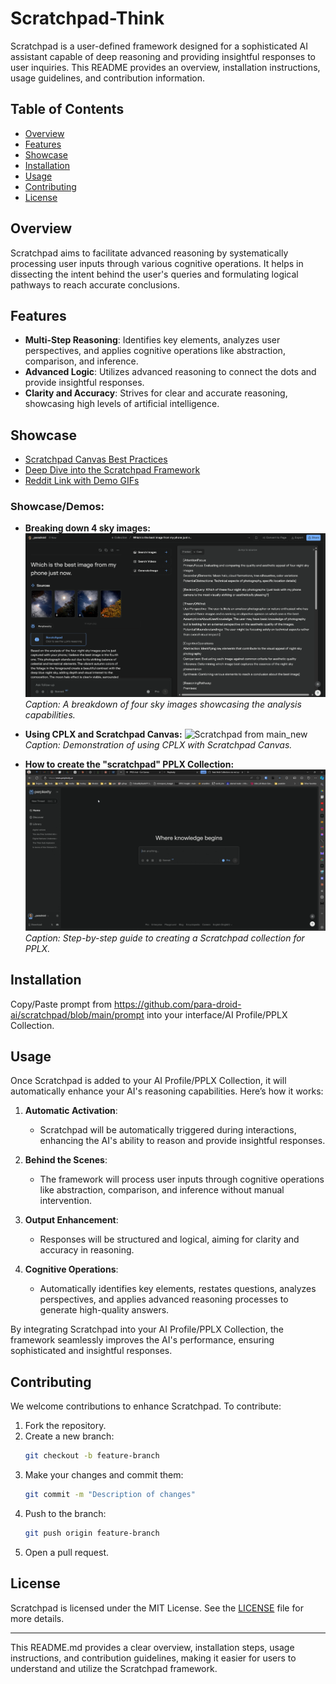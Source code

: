# Scratchpad-Think

Scratchpad is a user-defined framework designed for a sophisticated AI assistant capable of deep reasoning and providing insightful responses to user inquiries. This README provides an overview, installation instructions, usage guidelines, and contribution information.

## Table of Contents
- [Overview](#overview)
- [Features](#features)
- [Showcase](#showcase)
- [Installation](#installation)
- [Usage](#usage)
- [Contributing](#contributing)
- [License](#license)


## Overview

Scratchpad aims to facilitate advanced reasoning by systematically processing user inputs through various cognitive operations. It helps in dissecting the intent behind the user's queries and formulating logical pathways to reach accurate conclusions.

## Features

- **Multi-Step Reasoning**: Identifies key elements, analyzes user perspectives, and applies cognitive operations like abstraction, comparison, and inference.
- **Advanced Logic**: Utilizes advanced reasoning to connect the dots and provide insightful responses.
- **Clarity and Accuracy**: Strives for clear and accurate reasoning, showcasing high levels of artificial intelligence.

## Showcase

- [Scratchpad Canvas Best Practices](https://www.perplexity.ai/page/chain-of-thought-reasoning-via-22CYSxmhTMSFr1gJIXM4dg)
- [Deep Dive into the Scratchpad Framework](https://www.perplexity.ai/page/scratchpad-ai-reasoning-framew-790vL5qORlyvX7VSwMYmzg)
- [Reddit Link with Demo GIFs](https://www.reddit.com/r/perplexity_ai/comments/1fm55ha/using_cot_canvas_via_the_complexity_browser/)

### Showcase/Demos:

- **Breaking down 4 sky images:**
  ![4 Images](showcase/4%20images.png)
  *Caption: A breakdown of four sky images showcasing the analysis capabilities.*

- **Using CPLX and Scratchpad Canvas:**
  ![Scratchpad from main_new](showcase/scratchpad%20from%20main_new.gif)
  *Caption: Demonstration of using CPLX with Scratchpad Canvas.*

- **How to create the "scratchpad" PPLX Collection:**
  ![Create Scratchpad collection for PPLX](showcase/create%20scratchpad%20collection.gif)
  *Caption: Step-by-step guide to creating a Scratchpad collection for PPLX.*

## Installation

Copy/Paste prompt from https://github.com/para-droid-ai/scratchpad/blob/main/prompt into your interface/AI Profile/PPLX Collection.

## Usage

Once Scratchpad is added to your AI Profile/PPLX Collection, it will automatically enhance your AI's reasoning capabilities. Here’s how it works:

1. **Automatic Activation**:
    - Scratchpad will be automatically triggered during interactions, enhancing the AI's ability to reason and provide insightful responses.

2. **Behind the Scenes**:
    - The framework will process user inputs through cognitive operations like abstraction, comparison, and inference without manual intervention.

3. **Output Enhancement**:
    - Responses will be structured and logical, aiming for clarity and accuracy in reasoning.

4. **Cognitive Operations**:
    - Automatically identifies key elements, restates questions, analyzes perspectives, and applies advanced reasoning processes to generate high-quality answers.

By integrating Scratchpad into your AI Profile/PPLX Collection, the framework seamlessly improves the AI's performance, ensuring sophisticated and insightful responses.

## Contributing

We welcome contributions to enhance Scratchpad. To contribute:

1. Fork the repository.
2. Create a new branch:
    ```bash
    git checkout -b feature-branch
    ```
3. Make your changes and commit them:
    ```bash
    git commit -m "Description of changes"
    ```
4. Push to the branch:
    ```bash
    git push origin feature-branch
    ```
5. Open a pull request.

## License

Scratchpad is licensed under the MIT License. See the [LICENSE](https://github.com/para-droid-ai/scratchpad/blob/main/LICENSE) file for more details.

---

This README.md provides a clear overview, installation steps, usage instructions, and contribution guidelines, making it easier for users to understand and utilize the Scratchpad framework.
